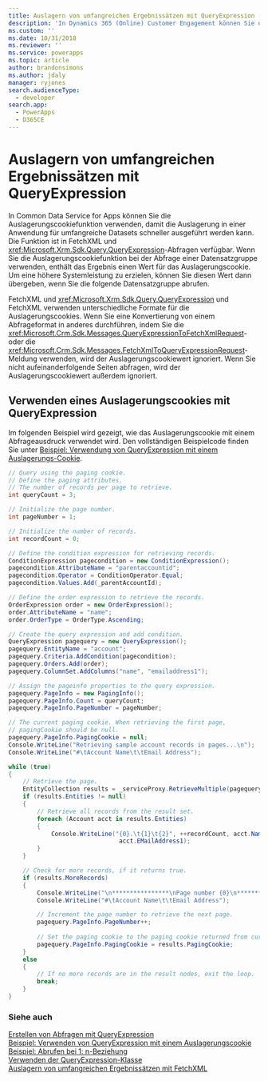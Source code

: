 ```yaml
---
title: Auslagern von umfangreichen Ergebnissätzen mit QueryExpression (Common Data Service for Apps) | Microsoft Docs
description: 'In Dynamics 365 (Online) Customer Engagement können Sie die Auslagerungscookiefunktion verwenden, um Auslagerung in einer einzelnen Anwendung für umfangreiche Datasets schneller auszuführen. Die Funktion ist in FetchXML und QueryExpression-Abfragen verfügbar.'
ms.custom: ''
ms.date: 10/31/2018
ms.reviewer: ''
ms.service: powerapps
ms.topic: article
author: brandonsimons
ms.author: jdaly
manager: ryjones
search.audienceType:
  - developer
search.app:
  - PowerApps
  - D365CE
---
```

# <a name="page-large-result-sets-with-queryexpression"></a>Auslagern von umfangreichen Ergebnissätzen mit QueryExpression

In Common Data Service for Apps können Sie die Auslagerungscookiefunktion verwenden, damit die Auslagerung in einer Anwendung für umfangreiche Datasets schneller ausgeführt werden kann. Die Funktion ist in FetchXML und <xref:Microsoft.Xrm.Sdk.Query.QueryExpression>-Abfragen verfügbar. Wenn Sie die Auslagerungscookiefunktion bei der Abfrage einer Datensatzgruppe verwenden, enthält das Ergebnis einen Wert für das Auslagerungscookie. Um eine höhere Systemleistung zu erzielen, können Sie diesen Wert dann übergeben, wenn Sie die folgende Datensatzgruppe abrufen.  
  
 FetchXML und <xref:Microsoft.Xrm.Sdk.Query.QueryExpression> und FetchXML verwenden unterschiedliche Formate für die Auslagerungscookies. Wenn Sie eine Konvertierung von einem Abfrageformat in anderes durchführen, indem Sie die <xref:Microsoft.Crm.Sdk.Messages.QueryExpressionToFetchXmlRequest>- oder die <xref:Microsoft.Crm.Sdk.Messages.FetchXmlToQueryExpressionRequest>-Meldung verwenden, wird der Auslagerungscookiewert ignoriert. Wenn Sie nicht aufeinanderfolgende Seiten abfragen, wird der Auslagerungscookiewert außerdem ignoriert.  
  
<a name="QueryExpression"></a>   
## <a name="using-a-paging-cookie-with-queryexpression"></a>Verwenden eines Auslagerungscookies mit QueryExpression  
 Im folgenden Beispiel wird gezeigt, wie das Auslagerungscookie mit einem Abfrageausdruck verwendet wird. Den vollständigen Beispielcode finden Sie unter [Beispiel: Verwendung von QueryExpression mit einem Auslagerungs-Cookie](../org-service/samples/use-queryexpression-with-a-paging-cookie.md).  
  
```csharp
// Query using the paging cookie.
// Define the paging attributes.
// The number of records per page to retrieve.
int queryCount = 3;

// Initialize the page number.
int pageNumber = 1;

// Initialize the number of records.
int recordCount = 0;

// Define the condition expression for retrieving records.
ConditionExpression pagecondition = new ConditionExpression();
pagecondition.AttributeName = "parentaccountid";
pagecondition.Operator = ConditionOperator.Equal;
pagecondition.Values.Add(_parentAccountId);

// Define the order expression to retrieve the records.
OrderExpression order = new OrderExpression();
order.AttributeName = "name";
order.OrderType = OrderType.Ascending;

// Create the query expression and add condition.
QueryExpression pagequery = new QueryExpression();
pagequery.EntityName = "account";
pagequery.Criteria.AddCondition(pagecondition);
pagequery.Orders.Add(order);
pagequery.ColumnSet.AddColumns("name", "emailaddress1");                   

// Assign the pageinfo properties to the query expression.
pagequery.PageInfo = new PagingInfo();
pagequery.PageInfo.Count = queryCount;
pagequery.PageInfo.PageNumber = pageNumber;

// The current paging cookie. When retrieving the first page, 
// pagingCookie should be null.
pagequery.PageInfo.PagingCookie = null;
Console.WriteLine("Retrieving sample account records in pages...\n");
Console.WriteLine("#\tAccount Name\t\tEmail Address"); 

while (true)
{
    // Retrieve the page.
    EntityCollection results = _serviceProxy.RetrieveMultiple(pagequery);
    if (results.Entities != null)
    {
        // Retrieve all records from the result set.
        foreach (Account acct in results.Entities)
        {
            Console.WriteLine("{0}.\t{1}\t{2}", ++recordCount, acct.Name,
                               acct.EMailAddress1);
        }
    }

    // Check for more records, if it returns true.
    if (results.MoreRecords)
    {
        Console.WriteLine("\n****************\nPage number {0}\n****************", pagequery.PageInfo.PageNumber);
        Console.WriteLine("#\tAccount Name\t\tEmail Address");

        // Increment the page number to retrieve the next page.
        pagequery.PageInfo.PageNumber++;
        
        // Set the paging cookie to the paging cookie returned from current results.
        pagequery.PageInfo.PagingCookie = results.PagingCookie;
    }
    else
    {
        // If no more records are in the result nodes, exit the loop.
        break;
    }
}
```

### <a name="see-also"></a>Siehe auch  
 [Erstellen von Abfragen mit QueryExpression](build-queries-with-queryexpression.md)   
 [Beispiel: Verwenden von QueryExpression mit einem Auslagerungscookie](samples/use-queryexpression-with-a-paging-cookie.md)   
 [Beispiel: Abrufen bei 1: n-Beziehung](/dynamics365/customer-engagement/developer/retrieve-with-one-to-many-relationship)   
 [Verwenden der QueryExpression-Klasse](use-queryexpression-class.md)   
 [Auslagern von umfangreichen Ergebnissätzen mit FetchXML](page-large-result-sets-with-fetchxml.md)